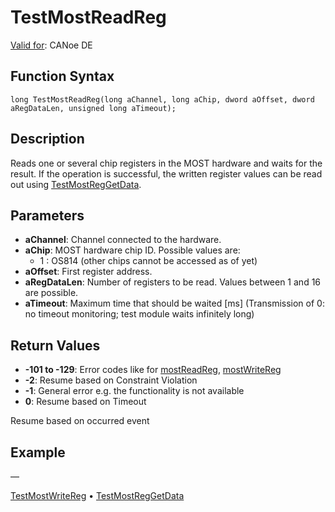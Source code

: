 # TestMostReadReg

[Valid for](../../../Shared/FeatureAvailability.md): CANoe DE

## Function Syntax

```plaintext
long TestMostReadReg(long aChannel, long aChip, dword aOffset, dword aRegDataLen, unsigned long aTimeout);
```

## Description

Reads one or several chip registers in the MOST hardware and waits for the result. If the operation is successful, the written register values can be read out using [TestMostRegGetData](CAPLfunctionTestMostRegGetData.md).

## Parameters

- **aChannel**: Channel connected to the hardware.
- **aChip**: MOST hardware chip ID. Possible values are:
  - 1 : OS814 (other chips cannot be accessed as of yet)
- **aOffset**: First register address.
- **aRegDataLen**: Number of registers to be read. Values between 1 and 16 are possible.
- **aTimeout**: Maximum time that should be waited [ms] (Transmission of 0: no timeout monitoring; test module waits infinitely long)

## Return Values

- **-101 to -129**: Error codes like for [mostReadReg](../../MOST/Functions/CAPLfunctionMOSTReadReg.md), [mostWriteReg](../../MOST/Functions/CAPLfunctionMOSTWriteReg.md)
- **-2**: Resume based on Constraint Violation
- **-1**: General error e.g. the functionality is not available
- **0**: Resume based on Timeout

Resume based on occurred event

## Example

—

[TestMostWriteReg](CAPLfunctionTestMostWriteReg.md) • [TestMostRegGetData](CAPLfunctionTestMostRegGetData.md)
